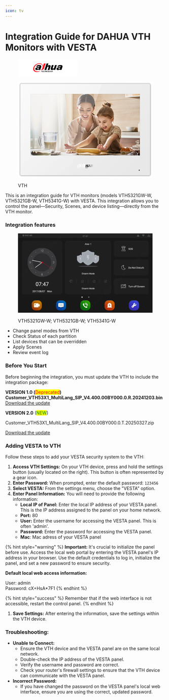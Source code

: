 ```yaml
---
icon: tv
---
```


# Integration Guide for DAHUA VTH Monitors with VESTA

<figure><img src=".gitbook/assets/dahua_res.webp" alt="" width="188"><figcaption></figcaption></figure>

<figure><img src=".gitbook/assets/Screenshot_1.png" alt=""><figcaption><p>VTH</p></figcaption></figure>

This is an integration guide for VTH monitors (models VTH5321GW-W, VTH5321GB-W, VTH5341G-W) with VESTA. This integration allows you to control the panel—Security, Scenes, and device listing—directly from the VTH monitor.



### Integration features

<figure><img src=".gitbook/assets/image (237).png" alt=""><figcaption><p>VTH5321GW-W; VTH5321GB-W; VTH5341G-W</p></figcaption></figure>

* Change panel modes from VTH
* Check Status of each partition&#x20;
* List devices that can be overridden&#x20;
* Apply Scenes&#x20;
* Review event log

### Before You Start

Before beginning the integration, you must update the VTH to include the integration package:

**VERSION 1.0 (**<mark style="color:red;">Deprecated</mark>**)**\
**Customer\_VTH53X1\_MultiLang\_SIP\_V4.400.00BY000.0.R.20241203.bin**\
[Download the update](https://drive.google.com/file/d/1ZrdeRizv-VHpTvorulqKDoywTdrPXQCa/view?usp=drive_link)



**VERSION 2.0** (<mark style="color:green;">NEW</mark>)

Customer\_VTH53X1\_MultiLang\_SIP\_V4.400.00BY000.0.T.20250327.zip

[Download the update](https://drive.google.com/file/d/1f4012VX1Ealt-zi62zF4abYr2YLzi9ug/view)



### **Adding VESTA to VTH**&#x20;

Follow these steps to add your VESTA security system to the VTH:

1. **Access VTH Settings:** On your VTH device, press and hold the settings button (usually located on the right). This button is often represented by a gear icon.
2. **Enter Password:** When prompted, enter the default password: `123456`
3. **Select VESTA:** From the settings menu, choose the "VESTA" option.
4. **Enter Panel Information:** You will need to provide the following information:
   * **Local IP of Panel:** Enter the local IP address of your VESTA panel. This is the IP address assigned to the panel on your home network.
   * **Port:** 80
   * **User:** Enter the username for accessing the VESTA panel. This is often 'admin'.
   * **Password:** Enter the password for accessing the VESTA panel.
   * **Mac**: Mac adress of your VESTA panel

{% hint style="warning" %}
**Important:** It's crucial to initialize the panel before use. Access the local web portal by entering the VESTA panel's IP address in your browser. Use the default credentials to log in, initialize the panel, and set a new password to ensure security.



**Default local web access information:**

User: admin
\
Password: cX+HsA\*7F1
{% endhint %}

{% hint style="success" %}
Remember that if the web interface is not accessible, restart the control panel.
{% endhint %}



1. **Save Settings:** After entering the information, save the settings within the VTH device.

### Troubleshooting:

* **Unable to Connect:**
  * Ensure the VTH device and the VESTA panel are on the same local network.
  * Double-check the IP address of the VESTA panel.
  * Verify the username and password are correct.
  * Check your router's firewall settings to ensure that the VTH device can communicate with the VESTA panel.
* **Incorrect Password:**
  * If you have changed the password on the VESTA panel's local web interface, ensure you are using the correct, updated password.
